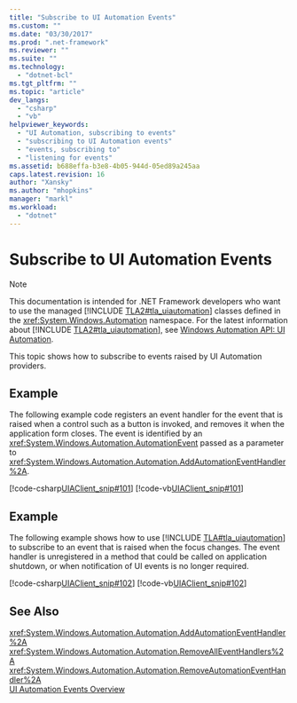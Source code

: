 ```yaml
---
title: "Subscribe to UI Automation Events"
ms.custom: ""
ms.date: "03/30/2017"
ms.prod: ".net-framework"
ms.reviewer: ""
ms.suite: ""
ms.technology: 
  - "dotnet-bcl"
ms.tgt_pltfrm: ""
ms.topic: "article"
dev_langs: 
  - "csharp"
  - "vb"
helpviewer_keywords: 
  - "UI Automation, subscribing to events"
  - "subscribing to UI Automation events"
  - "events, subscribing to"
  - "listening for events"
ms.assetid: b688effa-b3e8-4b05-944d-05ed89a245aa
caps.latest.revision: 16
author: "Xansky"
ms.author: "mhopkins"
manager: "markl"
ms.workload: 
  - "dotnet"
---
```

# Subscribe to UI Automation Events
> [!NOTE]
>  This documentation is intended for .NET Framework developers who want to use the managed [!INCLUDE [TLA2#tla_uiautomation](../../../includes/tla2sharptla-uiautomation-md.md)] classes defined in the <xref:System.Windows.Automation> namespace. For the latest information about [!INCLUDE [TLA2#tla_uiautomation](../../../includes/tla2sharptla-uiautomation-md.md)], see [Windows Automation API: UI Automation](http://go.microsoft.com/fwlink/?LinkID=156746).  
  
 This topic shows how to subscribe to events raised by UI Automation providers.  
  
## Example  
 The following example code registers an event handler for the event that is raised when a control such as a button is invoked, and removes it when the application form closes. The event is identified by an <xref:System.Windows.Automation.AutomationEvent> passed as a parameter to <xref:System.Windows.Automation.Automation.AddAutomationEventHandler%2A>.  
  
 [!code-csharp[UIAClient_snip#101](../../../samples/snippets/csharp/VS_Snippets_Wpf/UIAClient_snip/CSharp/ClientForm.cs#101)]
 [!code-vb[UIAClient_snip#101](../../../samples/snippets/visualbasic/VS_Snippets_Wpf/UIAClient_snip/VisualBasic/ClientForm.vb#101)]  
  
## Example  
 The following example shows how to use [!INCLUDE [TLA#tla_uiautomation](../../../includes/tlasharptla-uiautomation-md.md)] to subscribe to an event that is raised when the focus changes. The event handler is unregistered in a method that could be called on application shutdown, or when notification of UI events is no longer required.  
  
 [!code-csharp[UIAClient_snip#102](../../../samples/snippets/csharp/VS_Snippets_Wpf/UIAClient_snip/CSharp/ClientForm.cs#102)]
 [!code-vb[UIAClient_snip#102](../../../samples/snippets/visualbasic/VS_Snippets_Wpf/UIAClient_snip/VisualBasic/ClientForm.vb#102)]  
  
## See Also  
 <xref:System.Windows.Automation.Automation.AddAutomationEventHandler%2A>  
 <xref:System.Windows.Automation.Automation.RemoveAllEventHandlers%2A>  
 <xref:System.Windows.Automation.Automation.RemoveAutomationEventHandler%2A>  
 [UI Automation Events Overview](../../../docs/framework/ui-automation/ui-automation-events-overview.md)
